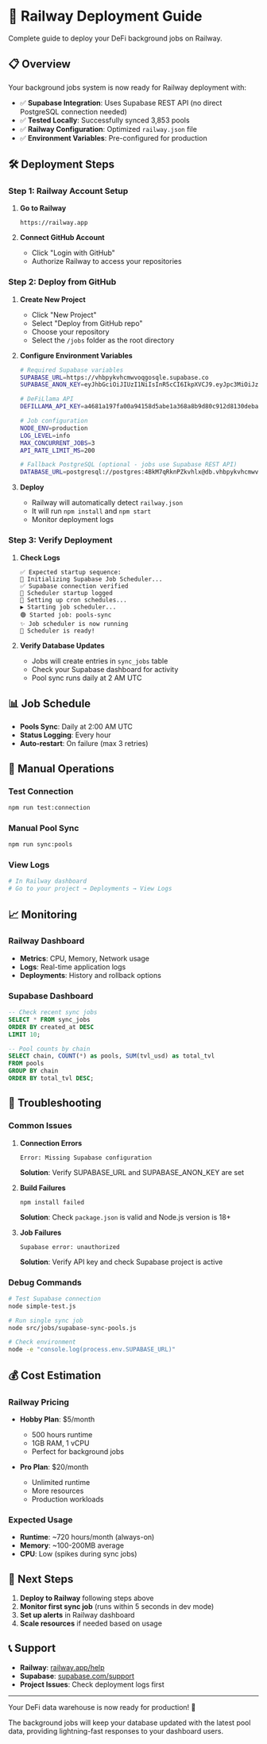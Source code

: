 # 🚂 Railway Deployment Guide

Complete guide to deploy your DeFi background jobs on Railway.

## 📋 Overview

Your background jobs system is now ready for Railway deployment with:
- ✅ **Supabase Integration**: Uses Supabase REST API (no direct PostgreSQL connection needed)
- ✅ **Tested Locally**: Successfully synced 3,853 pools
- ✅ **Railway Configuration**: Optimized `railway.json` file
- ✅ **Environment Variables**: Pre-configured for production

## 🛠️ Deployment Steps

### Step 1: Railway Account Setup

1. **Go to Railway**
   ```
   https://railway.app
   ```

2. **Connect GitHub Account**
   - Click "Login with GitHub"
   - Authorize Railway to access your repositories

### Step 2: Deploy from GitHub

1. **Create New Project**
   - Click "New Project"
   - Select "Deploy from GitHub repo"
   - Choose your repository
   - Select the `/jobs` folder as the root directory

2. **Configure Environment Variables**
   ```bash
   # Required Supabase variables
   SUPABASE_URL=https://vhbpykvhcmwvoqgosqle.supabase.co
   SUPABASE_ANON_KEY=eyJhbGciOiJIUzI1NiIsInR5cCI6IkpXVCJ9.eyJpc3MiOiJzdXBhYmFzZSIsInJlZiI6InZoYnB5a3ZoY213dm9xZ29zcWxlIiwicm9sZSI6ImFub24iLCJpYXQiOjE3NTgwNTcwMjksImV4cCI6MjA3MzYzMzAyOX0.g7QLVjZRFjhLAahAReQcmuR9b7fHcS9j94jswNB5t0E

   # DeFiLlama API
   DEFILLAMA_API_KEY=a4681a197fa00a94158d5abe1a368a8b9d80c912d8130deba311da42dde0f339

   # Job configuration
   NODE_ENV=production
   LOG_LEVEL=info
   MAX_CONCURRENT_JOBS=3
   API_RATE_LIMIT_MS=200

   # Fallback PostgreSQL (optional - jobs use Supabase REST API)
   DATABASE_URL=postgresql://postgres:4BkM7qRknPZkvhlx@db.vhbpykvhcmwvoqgosqle.supabase.co:5432/postgres
   ```

3. **Deploy**
   - Railway will automatically detect `railway.json`
   - It will run `npm install` and `npm start`
   - Monitor deployment logs

### Step 3: Verify Deployment

1. **Check Logs**
   ```
   ✅ Expected startup sequence:
   🚀 Initializing Supabase Job Scheduler...
   ✅ Supabase connection verified
   📝 Scheduler startup logged
   📅 Setting up cron schedules...
   ▶️ Starting job scheduler...
   🟢 Started job: pools-sync
   ✨ Job scheduler is now running
   🎯 Scheduler is ready!
   ```

2. **Verify Database Updates**
   - Jobs will create entries in `sync_jobs` table
   - Check your Supabase dashboard for activity
   - Pool sync runs daily at 2 AM UTC

## 📊 Job Schedule

- **Pools Sync**: Daily at 2:00 AM UTC
- **Status Logging**: Every hour
- **Auto-restart**: On failure (max 3 retries)

## 🔧 Manual Operations

### Test Connection
```bash
npm run test:connection
```

### Manual Pool Sync
```bash
npm run sync:pools
```

### View Logs
```bash
# In Railway dashboard
# Go to your project → Deployments → View Logs
```

## 📈 Monitoring

### Railway Dashboard
- **Metrics**: CPU, Memory, Network usage
- **Logs**: Real-time application logs
- **Deployments**: History and rollback options

### Supabase Dashboard
```sql
-- Check recent sync jobs
SELECT * FROM sync_jobs
ORDER BY created_at DESC
LIMIT 10;

-- Pool counts by chain
SELECT chain, COUNT(*) as pools, SUM(tvl_usd) as total_tvl
FROM pools
GROUP BY chain
ORDER BY total_tvl DESC;
```

## 🚨 Troubleshooting

### Common Issues

1. **Connection Errors**
   ```
   Error: Missing Supabase configuration
   ```
   **Solution**: Verify SUPABASE_URL and SUPABASE_ANON_KEY are set

2. **Build Failures**
   ```
   npm install failed
   ```
   **Solution**: Check `package.json` is valid and Node.js version is 18+

3. **Job Failures**
   ```
   Supabase error: unauthorized
   ```
   **Solution**: Verify API key and check Supabase project is active

### Debug Commands

```bash
# Test Supabase connection
node simple-test.js

# Run single sync job
node src/jobs/supabase-sync-pools.js

# Check environment
node -e "console.log(process.env.SUPABASE_URL)"
```

## 💰 Cost Estimation

### Railway Pricing
- **Hobby Plan**: $5/month
  - 500 hours runtime
  - 1GB RAM, 1 vCPU
  - Perfect for background jobs

- **Pro Plan**: $20/month
  - Unlimited runtime
  - More resources
  - Production workloads

### Expected Usage
- **Runtime**: ~720 hours/month (always-on)
- **Memory**: ~100-200MB average
- **CPU**: Low (spikes during sync jobs)

## 🎯 Next Steps

1. **Deploy to Railway** following steps above
2. **Monitor first sync job** (runs within 5 seconds in dev mode)
3. **Set up alerts** in Railway dashboard
4. **Scale resources** if needed based on usage

## 📞 Support

- **Railway**: [railway.app/help](https://railway.app/help)
- **Supabase**: [supabase.com/support](https://supabase.com/support)
- **Project Issues**: Check deployment logs first

---

Your DeFi data warehouse is now ready for production! 🚀

The background jobs will keep your database updated with the latest pool data, providing lightning-fast responses to your dashboard users.